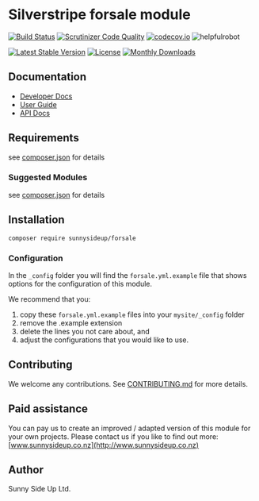# Silverstripe forsale module
[![Build Status](https://travis-ci.org/sunnysideup/silverstripe-forsale.svg?branch=master)](https://travis-ci.org/sunnysideup/silverstripe-forsale)
[![Scrutinizer Code Quality](https://scrutinizer-ci.com/g/sunnysideup/silverstripe-forsale/badges/quality-score.png?b=master)](https://scrutinizer-ci.com/g/sunnysideup/silverstripe-forsale/?branch=master)
[![codecov.io](https://codecov.io/github/sunnysideup/silverstripe-forsale/coverage.svg?branch=master)](https://codecov.io/github/sunnysideup/silverstripe-forsale?branch=master)
![helpfulrobot](https://helpfulrobot.io/sunnysideup/forsale/badge)

[![Latest Stable Version](https://poser.pugx.org/sunnysideup/forsale/version)](https://packagist.org/packages/sunnysideup/forsale)
[![License](https://poser.pugx.org/sunnysideup/forsale/license)](https://packagist.org/packages/sunnysideup/forsale)
[![Monthly Downloads](https://poser.pugx.org/sunnysideup/forsale/d/monthly)](https://packagist.org/packages/sunnysideup/forsale)


## Documentation



 * [Developer Docs](docs/en/INDEX.md)
 * [User Guide](docs/en/userguide.md)
 * [API Docs](http://docs.ssmods.com/sunnysideup/forsale)

## Requirements



see [composer.json](composer.json) for details

### Suggested Modules



see [composer.json](composer.json) for details


## Installation


```
composer require sunnysideup/forsale
```

### Configuration



In the `_config` folder you will find the `forsale.yml.example`
file that shows options for the configuration of this module.

We recommend that you:

  1. copy these `forsale.yml.example` files into your
`mysite/_config` folder
  2. remove the .example extension
  3. delete the lines you not care about, and
  4. adjust the configurations that you would like to use.


## Contributing



We welcome any contributions. See [CONTRIBUTING.md](CONTRIBUTING.md) for more details.

## Paid assistance



You can pay us to create an improved / adapted version of this module for your own projects.  Please contact us if you like to find out more: [www.sunnysideup.co.nz](http://www.sunnysideup.co.nz)

## Author



Sunny Side Up Ltd.
